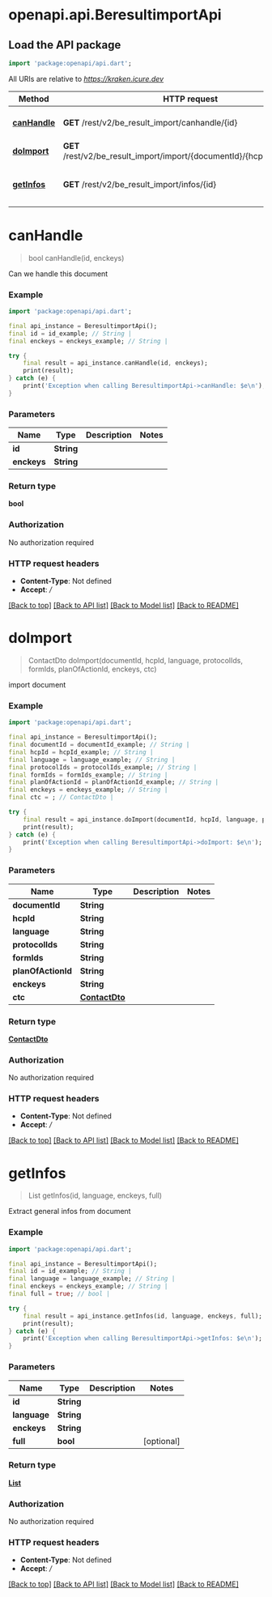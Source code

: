 # openapi.api.BeresultimportApi

## Load the API package
```dart
import 'package:openapi/api.dart';
```

All URIs are relative to *https://kraken.icure.dev*

Method | HTTP request | Description
------------- | ------------- | -------------
[**canHandle**](BeresultimportApi.md#canhandle) | **GET** /rest/v2/be_result_import/canhandle/{id} | Can we handle this document
[**doImport**](BeresultimportApi.md#doimport) | **GET** /rest/v2/be_result_import/import/{documentId}/{hcpId}/{language} | import document
[**getInfos**](BeresultimportApi.md#getinfos) | **GET** /rest/v2/be_result_import/infos/{id} | Extract general infos from document


# **canHandle**
> bool canHandle(id, enckeys)

Can we handle this document

### Example
```dart
import 'package:openapi/api.dart';

final api_instance = BeresultimportApi();
final id = id_example; // String | 
final enckeys = enckeys_example; // String | 

try {
    final result = api_instance.canHandle(id, enckeys);
    print(result);
} catch (e) {
    print('Exception when calling BeresultimportApi->canHandle: $e\n');
}
```

### Parameters

Name | Type | Description  | Notes
------------- | ------------- | ------------- | -------------
 **id** | **String**|  | 
 **enckeys** | **String**|  | 

### Return type

**bool**

### Authorization

No authorization required

### HTTP request headers

 - **Content-Type**: Not defined
 - **Accept**: */*

[[Back to top]](#) [[Back to API list]](../README.md#documentation-for-api-endpoints) [[Back to Model list]](../README.md#documentation-for-models) [[Back to README]](../README.md)

# **doImport**
> ContactDto doImport(documentId, hcpId, language, protocolIds, formIds, planOfActionId, enckeys, ctc)

import document

### Example
```dart
import 'package:openapi/api.dart';

final api_instance = BeresultimportApi();
final documentId = documentId_example; // String | 
final hcpId = hcpId_example; // String | 
final language = language_example; // String | 
final protocolIds = protocolIds_example; // String | 
final formIds = formIds_example; // String | 
final planOfActionId = planOfActionId_example; // String | 
final enckeys = enckeys_example; // String | 
final ctc = ; // ContactDto | 

try {
    final result = api_instance.doImport(documentId, hcpId, language, protocolIds, formIds, planOfActionId, enckeys, ctc);
    print(result);
} catch (e) {
    print('Exception when calling BeresultimportApi->doImport: $e\n');
}
```

### Parameters

Name | Type | Description  | Notes
------------- | ------------- | ------------- | -------------
 **documentId** | **String**|  | 
 **hcpId** | **String**|  | 
 **language** | **String**|  | 
 **protocolIds** | **String**|  | 
 **formIds** | **String**|  | 
 **planOfActionId** | **String**|  | 
 **enckeys** | **String**|  | 
 **ctc** | [**ContactDto**](.md)|  | 

### Return type

[**ContactDto**](ContactDto.md)

### Authorization

No authorization required

### HTTP request headers

 - **Content-Type**: Not defined
 - **Accept**: */*

[[Back to top]](#) [[Back to API list]](../README.md#documentation-for-api-endpoints) [[Back to Model list]](../README.md#documentation-for-models) [[Back to README]](../README.md)

# **getInfos**
> List<ResultInfoDto> getInfos(id, language, enckeys, full)

Extract general infos from document

### Example
```dart
import 'package:openapi/api.dart';

final api_instance = BeresultimportApi();
final id = id_example; // String | 
final language = language_example; // String | 
final enckeys = enckeys_example; // String | 
final full = true; // bool | 

try {
    final result = api_instance.getInfos(id, language, enckeys, full);
    print(result);
} catch (e) {
    print('Exception when calling BeresultimportApi->getInfos: $e\n');
}
```

### Parameters

Name | Type | Description  | Notes
------------- | ------------- | ------------- | -------------
 **id** | **String**|  | 
 **language** | **String**|  | 
 **enckeys** | **String**|  | 
 **full** | **bool**|  | [optional] 

### Return type

[**List<ResultInfoDto>**](ResultInfoDto.md)

### Authorization

No authorization required

### HTTP request headers

 - **Content-Type**: Not defined
 - **Accept**: */*

[[Back to top]](#) [[Back to API list]](../README.md#documentation-for-api-endpoints) [[Back to Model list]](../README.md#documentation-for-models) [[Back to README]](../README.md)

